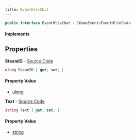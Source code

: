 ```yaml
---
title: EventHltvChat
---
```


```csharp
public interface EventHltvChat : IGameEvent<EventHltvChat>
```

#### Implements

## Properties

**SteamID** - [Source Code](https://github.com/swiftly-solution/swiftlys2/blob/main/managed/src/SwiftlyS2.Generated/GameEvents/Interfaces/EventHltvChat.cs#L29)

```csharp
ulong SteamID { get; set; }
```

#### Property Value

- [ulong](https://learn.microsoft.com/dotnet/api/system.uint64)

**Text** - [Source Code](https://github.com/swiftly-solution/swiftlys2/blob/main/managed/src/SwiftlyS2.Generated/GameEvents/Interfaces/EventHltvChat.cs#L22)

```csharp
string Text { get; set; }
```

#### Property Value

- [string](https://learn.microsoft.com/dotnet/api/system.string)

